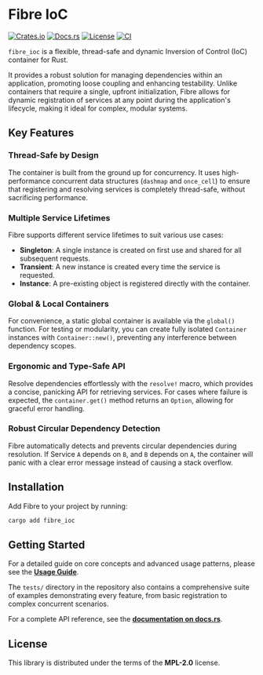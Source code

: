 # Fibre IoC

[![Crates.io](https://img.shields.io/crates/v/fibre_ioc.svg)](https://crates.io/crates/fibre_ioc)
[![Docs.rs](https://docs.rs/fibre_ioc/badge.svg)](https://docs.rs/fibre_ioc)
[![License](https://img.shields.io/crates/l/fibre_ioc.svg)](https://github.com/excsn/fibre/blob/main/ioc/LICENSE)
[![CI](https://github.com/excsn/fibre/actions/workflows/ci.yml/badge.svg)](https://github.com/excsn/fibre/actions/workflows/ci.yml)

`fibre_ioc` is a flexible, thread-safe and dynamic Inversion of Control (IoC) container for Rust.

It provides a robust solution for managing dependencies within an application, promoting loose coupling and enhancing testability. Unlike containers that require a single, upfront initialization, Fibre allows for dynamic registration of services at any point during the application's lifecycle, making it ideal for complex, modular systems.

## Key Features

### Thread-Safe by Design
The container is built from the ground up for concurrency. It uses high-performance concurrent data structures (`dashmap` and `once_cell`) to ensure that registering and resolving services is completely thread-safe, without sacrificing performance.

### Multiple Service Lifetimes
Fibre supports different service lifetimes to suit various use cases:
*   **Singleton**: A single instance is created on first use and shared for all subsequent requests.
*   **Transient**: A new instance is created every time the service is requested.
*   **Instance**: A pre-existing object is registered directly with the container.

### Global & Local Containers
For convenience, a static global container is available via the `global()` function. For testing or modularity, you can create fully isolated `Container` instances with `Container::new()`, preventing any interference between dependency scopes.

### Ergonomic and Type-Safe API
Resolve dependencies effortlessly with the `resolve!` macro, which provides a concise, panicking API for retrieving services. For cases where failure is expected, the `container.get()` method returns an `Option`, allowing for graceful error handling.

### Robust Circular Dependency Detection
Fibre automatically detects and prevents circular dependencies during resolution. If Service `A` depends on `B`, and `B` depends on `A`, the container will panic with a clear error message instead of causing a stack overflow.

## Installation

Add Fibre to your project by running:
```sh
cargo add fibre_ioc
```

## Getting Started

For a detailed guide on core concepts and advanced usage patterns, please see the **[Usage Guide](README.USAGE.md)**.

The `tests/` directory in the repository also contains a comprehensive suite of examples demonstrating every feature, from basic registration to complex concurrent scenarios.

For a complete API reference, see the **[documentation on docs.rs](https://docs.rs/fibre_ioc)**.

## License

This library is distributed under the terms of the **MPL-2.0** license.
